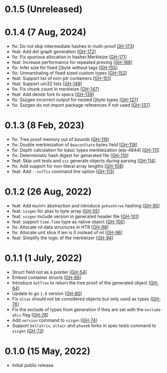 # 0.1.5 (Unreleased)

# 0.1.4 (7 Aug, 2024)

- fix: Do not skip intermediate hashes in multi-proof [GH-173](https://github.com/ferranbt/fastssz/pull/173)]
- feat: Add dot graph generation [[GH-172](https://github.com/ferranbt/fastssz/pull/172)]
- fix: Fix spurious allocation in hasher.Merkleize [[GH-171](https://github.com/ferranbt/fastssz/pull/171)]
- feat: Increase performance for repeated proving [[GH-168](https://github.com/ferranbt/fastssz/pull/168)]
- fix: Infer size for fixed []byte without tags [[GH-155](https://github.com/ferranbt/fastssz/pull/155)]
- fix: Unmarshaling of fixed sized custom types [[GH-152](https://github.com/ferranbt/fastssz/pull/152)]
- feat: Support list of non-ptr containers [[GH-151](https://github.com/ferranbt/fastssz/pull/151)]
- feat: Support uin32 lists [[GH-149](https://github.com/ferranbt/fastssz/pull/149)]
- fix: Fix chunk count in merkleize [[GH-147](https://github.com/ferranbt/fastssz/pull/147)]
- feat: Add deneb fork to specs [[GH-139](https://github.com/ferranbt/fastssz/pull/139)]
- fix: Sszgen incorrect output for nested []byte types [[GH-127](https://github.com/ferranbt/fastssz/pull/127)]
- fix: Sszgen do not import package references if not used [[GH-137](https://github.com/ferranbt/fastssz/pull/137)]

# 0.1.3 (8 Feb, 2023)

- fix: Tree proof memory out of bounds [[GH-119](https://github.com/ferranbt/fastssz/issues/119)]
- fix: Double merkleization of `BeaconState` bytes field [[GH-119](https://github.com/ferranbt/fastssz/issues/119)]
- fix: Depth calculation for basic types merkleization (eip-4844) [[GH-111](https://github.com/ferranbt/fastssz/issues/111)]
- fix: Deterministic hash digest for generated file [[GH-110](https://github.com/ferranbt/fastssz/issues/110)]
- feat: Skip unit tests and `ssz` generate objects during parsing [[GH-114](https://github.com/ferranbt/fastssz/issues/114)]
- fix: Add support for non-literal array lengths [[GH-108](https://github.com/ferranbt/fastssz/issues/108)]
- feat: Add `--suffix` command line option [[GH-113](https://github.com/ferranbt/fastssz/issues/113)]

# 0.1.2 (26 Aug, 2022)

- feat: Add `HashFn` abstraction and introduce `gohashtree` hashing [[GH-95](https://github.com/ferranbt/fastssz/issues/95)]
- feat: `sszgen` for alias to byte array [[GH-55](https://github.com/ferranbt/fastssz/issues/55)]
- feat: `sszgen` include version in generated header file [[GH-101](https://github.com/ferranbt/fastssz/issues/101)]
- feat: support `time.Time` type as native object [[GH-100](https://github.com/ferranbt/fastssz/issues/100)]
- fix: Allocate nil data structures in HTR [[GH-98](https://github.com/ferranbt/fastssz/issues/98)]
- fix: Allocate uint slice if len is 0 instead of nil [[GH-96](https://github.com/ferranbt/fastssz/issues/96)]
- feat: Simplify the logic of the merkleizer [[GH-94](https://github.com/ferranbt/fastssz/issues/94)]

# 0.1.1 (1 July, 2022)

- Struct field not as a pointer [[GH-54](https://github.com/ferranbt/fastssz/issues/54)]
- Embed container structs [[GH-86](https://github.com/ferranbt/fastssz/issues/86)]
- Introduce `GetTree` to return the tree proof of the generated object [[GH-64](https://github.com/ferranbt/fastssz/issues/64)]
- Update to go `1.8` version [[GH-80](https://github.com/ferranbt/fastssz/issues/80)]
- Fix `alias` should not be considered objects but only used as types [[GH-76](https://github.com/ferranbt/fastssz/issues/76)]
- Fix the exclude of types from generation if they are set with the `exclude-objs` flag [[GH-76](https://github.com/ferranbt/fastssz/issues/76)]
- Add `version` command to `sszgen` [[GH-74](https://github.com/ferranbt/fastssz/issues/74)]
- Support `bellatrix`, `altair` and `phase0` forks in spec tests command to `sszgen` [[GH-73](https://github.com/ferranbt/fastssz/issues/73)]

# 0.1.0 (15 May, 2022)

- Initial public release.
